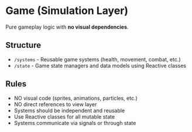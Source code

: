 # Game (Simulation Layer)

Pure gameplay logic with **no visual dependencies**.

## Structure

- `/systems` - Reusable game systems (health, movement, combat, etc.)
- `/state` - Game state managers and data models using Reactive classes

## Rules

- NO visual code (sprites, animations, particles, etc.)
- NO direct references to view layer
- Systems should be independent and reusable
- Use Reactive classes for all mutable state
- Systems communicate via signals or through state
